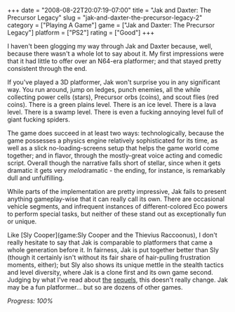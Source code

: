 +++
date = "2008-08-22T20:07:19-07:00"
title = "Jak and Daxter: The Precursor Legacy"
slug = "jak-and-daxter-the-precursor-legacy-2"
category = ["Playing A Game"]
game = ["Jak and Daxter: The Precursor Legacy"]
platform = ["PS2"]
rating = ["Good"]
+++

I haven't been glogging my way through Jak and Daxter because, well, because there wasn't a whole lot to say about it.  My first impressions were that it had little to offer over an N64-era platformer; and that stayed pretty consistent through the end.

If you've played a 3D platformer, Jak won't surprise you in any significant way.  You run around, jump on ledges, punch enemies, all the while collecting power cells (stars), Precursor orbs (coins), and scout flies (red coins).  There is a green plains level.  There is an ice level.  There is a lava level.  There is a swamp level.  There is even a fucking annoying level full of giant fucking spiders.

The game does succeed in at least two ways: technologically, because the game possesses a physics engine relatively sophisticated for its time, as well as a slick no-loading-screens setup that helps the game world come together; and in flavor, through the mostly-great voice acting and comedic script.  Overall though the narrative falls short of stellar, since when it gets dramatic it gets very <i>melo</i>dramatic - the ending, for instance, is remarkably dull and unfulfilling.

While parts of the implementation are pretty impressive, Jak fails to present anything gameplay-wise that it can really call its own.  There are occasional vehicle segments, and infrequent instances of different-colored Eco powers to perform special tasks, but neither of these stand out as exceptionally fun or unique.

Like [Sly Cooper](game:Sly Cooper and the Thievius Raccoonus), I don't really hesitate to say that Jak is comparable to platformers that came a whole generation before it.  In fairness, Jak is put together better than Sly (though it certainly isn't without its fair share of hair-pulling frustration moments, either); but Sly also shows its unique mettle in the stealth tactics and level diversity, where Jak is a clone first and its own game second.  Judging by what I've read about <a href="http://en.wikipedia.org/wiki/Jak_II">the</a> <a href="http://en.wikipedia.org/wiki/Jak_3">sequels</a>, this doesn't really change.  Jak may be a fun platformer... but so are dozens of other games.

<i>Progress: 100\%</i>
